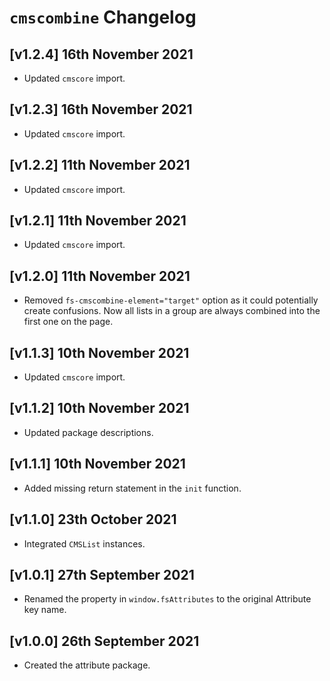 # `cmscombine` Changelog

## [v1.2.4] 16th November 2021

- Updated `cmscore` import.

## [v1.2.3] 16th November 2021

- Updated `cmscore` import.

## [v1.2.2] 11th November 2021

- Updated `cmscore` import.

## [v1.2.1] 11th November 2021

- Updated `cmscore` import.

## [v1.2.0] 11th November 2021

- Removed `fs-cmscombine-element="target"` option as it could potentially create confusions.
  Now all lists in a group are always combined into the first one on the page.

## [v1.1.3] 10th November 2021

- Updated `cmscore` import.

## [v1.1.2] 10th November 2021

- Updated package descriptions.

## [v1.1.1] 10th November 2021

- Added missing return statement in the `init` function.

## [v1.1.0] 23th October 2021

- Integrated `CMSList` instances.

## [v1.0.1] 27th September 2021

- Renamed the property in `window.fsAttributes` to the original Attribute key name.

## [v1.0.0] 26th September 2021

- Created the attribute package.
